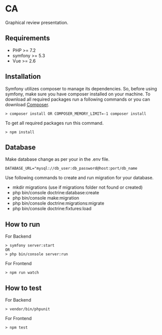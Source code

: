  # CA
Graphical review presentation.

## Requirements
- PHP >= 7.2
- symfony >= 5.3
- Vue >= 2.6

## Installation 
Symfony utilizes composer to manage its dependencies. So, before using symfony, make sure you have composer installed on your machine. To download all required packages run a following commands or you can download [Composer](https://getcomposer.org/doc/00-intro.md).
```
> composer install OR COMPOSER_MEMORY_LIMIT=-1 composer install
```

To get all required packages run this command.
```
> npm install
```

## Database
Make database change as per your in the .env file.
```
DATABASE_URL="mysql://db_user:db_password@host:port/db_name
```

Use following commands to create and run migration for your database.
- mkdir migrations (use if migrations folder not found or created)
- php bin/console doctrine:database:create
- php bin/console make:migration
- php bin/console doctrine:migrations:migrate 
- php bin/console doctrine:fixtures:load

## How to run 
For Backend
```
> symfony server:start 
OR
> php bin/console server:run
```
For Frontend
```
> npm run watch
```

## How to test
For Backend
```
> vendor/bin/phpunit
```
For Frontend
```
> npm test
```